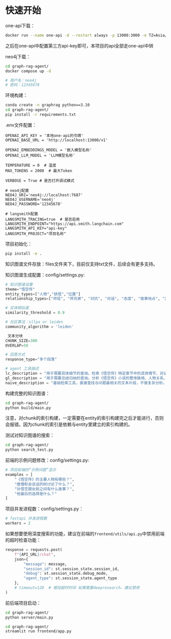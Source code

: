 # 快速开始

one-api下载：

```bash
docker run --name one-api -d --restart always -p 13000:3000 -e TZ=Asia/Shanghai -v /home/ubuntu/data/one-api:/data justsong/one-api
```

之后在one-api中配置第三方api-key即可，本项目的api全部走one-api中转

neo4j下载：

```bash
cd graph-rag-agent/
docker compose up -d

# 用户名：neo4j
# 密码：12345678
```

环境构建：

```bash
conda create -n graphrag python==3.10
cd graph-rag-agent/
pip install -r requirements.txt
```

.env文件配置：

```env
OPENAI_API_KEY = '本地one-api的令牌'
OPENAI_BASE_URL = 'http://localhost:13000/v1'

OPENAI_EMBEDDINGS_MODEL = '嵌入模型名称'
OPENAI_LLM_MODEL = 'LLM模型名称'

TEMPERATURE = 0  # 温度
MAX_TOKENS = 2000  # 最大Token

VERBOSE = True # 是否打开调试模式

# neo4j配置
NEO4J_URI='neo4j://localhost:7687'
NEO4J_USERNAME='neo4j'
NEO4J_PASSWORD='12345678'

# langsmith配置
LANGSMITH_TRACING=true  # 是否启用
LANGSMITH_ENDPOINT="https://api.smith.langchain.com"
LANGSMITH_API_KEY="api-key"
LANGSMITH_PROJECT="项目名称"
```

项目初始化：

```bash
pip install -e .
```

知识图谱文件存放：files文件夹下，目前仅支持txt文件，后续会有更多支持。

知识图谱生成配置：config/settings.py:

```python
# 知识图谱设置
theme="悟空传"
entity_types=["人物","妖怪","位置"]
relationship_types=["师徒", "师兄弟", "对抗", "对话", "态度", "故事地点", "其它"]

# 实体相似度
similarity_threshold = 0.9

# 社区算法：sllpa or leiden
community_algorithm = 'leiden'

 文本分块
CHUNK_SIZE=300
OVERLAP=50

# 回答方式
response_type="多个段落"

# agent 工具描述
lc_description = "用于需要具体细节的查询。检索《悟空传》特定章节中的具体情节、对话、场景描写等详细内容。适用于'某个场景发生了什么'、'具体描写是怎样的'等问题。"
gl_description = "用于需要总结归纳的查询。分析《悟空传》小说的整体脉络、人物关系、主题发展等宏观内容。适用于'整个故事的发展'、'人物关系如何'等需要跨章节分析的问题。"
naive_description = "基础检索工具，直接查找与问题最相关的文本片段，不做复杂分析。快速获取《悟空传》中的原文内容，返回最匹配的原文段落。"
```

构建完整的知识图谱：

```bash
cd graph-rag-agent/
python build/main.py
```

注意，对chunk的索引构建，一定需要在entity的索引构建完之后才能进行，否则会报错。因为chunk的索引是依赖与entity里建立的索引构建的。

测试对知识图谱的搜索：

```bash
cd graph-rag-agent/
python search_test.py
```

前端的示例问题修改：config/settings.py:

```python
# 项目前端的“示例问题”显示
examples = [
    "《悟空传》的主要人物有哪些？",
    "唐僧和会说话的树讨论了什么？",
    "孙悟空跟女妖之间有什么故事？",
    "他最后的选择是什么？"
]
```

项目并发进程数：config/settings.py：

```python
# fastapi 并发进程数
workers = 2
```

如果想要使用深度搜索的功能，建议在前端的`frontend/utils/api.py`中禁用前端的超时检查功能：

```python
response = requests.post(
    f"{API_URL}/chat",
    json={
        "message": message,
        "session_id": st.session_state.session_id,
        "debug": st.session_state.debug_mode,
        "agent_type": st.session_state.agent_type
    },
    # timeout=120  # 增加超时时间 如果需要deepresearch，建议禁用
)
```

前后端项目启动：

```bash
cd graph-rag-agent/
python server/main.py

cd graph-rag-agent/
streamlit run frontend/app.py
```